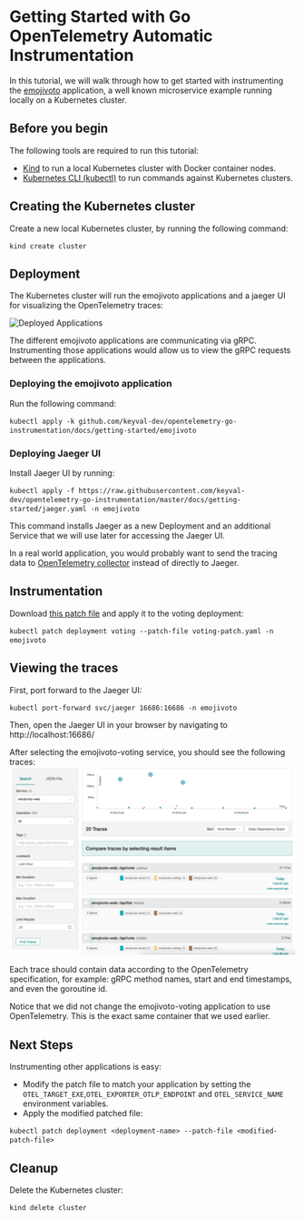 # Getting Started with Go OpenTelemetry Automatic Instrumentation

In this tutorial, we will walk through how to get started with instrumenting the [emojivoto](https://github.com/BuoyantIO/emojivoto) application, a well known microservice example running locally on a Kubernetes cluster.

## Before you begin

The following tools are required to run this tutorial:

- [Kind](https://kind.sigs.k8s.io/) to run a local Kubernetes cluster with Docker container nodes.
- [Kubernetes CLI (kubectl)](https://kubernetes.io/docs/tasks/tools/install-kubectl/) to run commands against Kubernetes clusters.

## Creating the Kubernetes cluster

Create a new local Kubernetes cluster, by running the following command:

```shell
kind create cluster
```

## Deployment

The Kubernetes cluster will run the emojivoto applications and a jaeger UI for visualizing the OpenTelemetry traces:

![Deployed Applications](deployed_apps.jpg)

The different emojivoto applications are communicating via gRPC. Instrumenting those applications would allow us to view the gRPC requests between the applications.

### Deploying the emojivoto application

Run the following command:

```shell
kubectl apply -k github.com/keyval-dev/opentelemetry-go-instrumentation/docs/getting-started/emojivoto
```

### Deploying Jaeger UI

Install Jaeger UI by running:

```shell
kubectl apply -f https://raw.githubusercontent.com/keyval-dev/opentelemetry-go-instrumentation/master/docs/getting-started/jaeger.yaml -n emojivoto
```

This command installs Jaeger as a new Deployment and an additional Service that we will use later for accessing the Jaeger UI.

In a real world application, you would probably want to send the tracing data to [OpenTelemetry collector](https://github.com/open-telemetry/opentelemetry-collector) instead of directly to Jaeger.

## Instrumentation

Download [this patch file](https://raw.githubusercontent.com/keyval-dev/opentelemetry-go-instrumentation/master/docs/getting-started/voting-patch.yaml) and apply it to the voting deployment:

```shell
kubectl patch deployment voting --patch-file voting-patch.yaml -n emojivoto
```

## Viewing the traces

First, port forward to the Jaeger UI:

```shell
kubectl port-forward svc/jaeger 16686:16686 -n emojivoto
```

Then, open the Jaeger UI in your browser by navigating to http://localhost:16686/

After selecting the emojivoto-voting service, you should see the following traces:
![Traces](jaeger_traces.png)

Each trace should contain data according to the OpenTelemetry specification, for example: gRPC method names, start and end timestamps, and even the goroutine id.

Notice that we did not change the emojivoto-voting application to use OpenTelemetry. This is the exact same container that we used earlier.

## Next Steps

Instrumenting other applications is easy:

- Modify the patch file to match your application by setting the `OTEL_TARGET_EXE`,`OTEL_EXPORTER_OTLP_ENDPOINT` and `OTEL_SERVICE_NAME` environment variables.
- Apply the modified patched file:

```shell
kubectl patch deployment <deployment-name> --patch-file <modified-patch-file>
```

## Cleanup

Delete the Kubernetes cluster:

```shell
kind delete cluster
```
